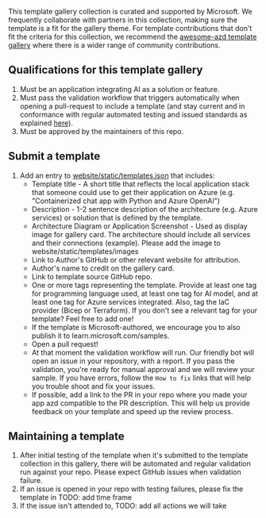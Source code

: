 This template gallery collection is curated and supported by Microsoft. We frequently collaborate with partners in this collection, making sure the template is a fit for the gallery theme. For template contributions that don't fit the criteria for this collection, we recommend the [awesome-azd template gallery](https://azure.github.io/awesome-azd/) where there is a wider range of community contributions.

Qualifications for this template gallery
---
1. Must be an application integrating AI as a solution or feature.
2. Must pass the validation workflow that triggers automatically when opening a pull-request to include a template (and stay current and in conformance with regular automated testing and issued standards as explained [here](https://github.com/Azure-Samples/azd-template-artifacts)).
3. Must be approved by the maintainers of this repo.

Submit a template 
---

1. Add an entry to [website/static/templates.json](https://github.com/Azure/ai-apps/blob/main/website/static/templates.json) that includes:
   * Template title - A short title that reflects the local application stack that someone could use to get their application on Azure (e.g. "Containerized chat app with Python and Azure OpenAI")
   * Description - 1-2 sentence description of the architecture (e.g. Azure services) or solution that is defined by the template.
   * Architecture Diagram or Application Screenshot - Used as display image for gallery card. The architecture should include all services and their connections (example). Please add the image to website/static/templates/images
   * Link to Author's GitHub or other relevant website for attribution.
   * Author's name to credit on the gallery card.
   * Link to template source GitHub repo.
   * One or more tags representing the template. Provide at least one tag for programming language used, at least one tag for AI model, and at least one tag for Azure services integrated. Also, tag the IaC provider (Bicep or Terraform). If you don't see a relevant tag for your template? Feel free to add one!
   * If the template is Microsoft-authored, we encourage you to also publish it to learn.microsoft.com/samples.
   * Open a pull request!
   * At that moment the validation workflow will run. Our friendly bot will open an issue in your repository, with a report. If you pass the validation, you're ready for manual approval and we will review your sample. If you have errors, follow the `How to fix` links that will help you trouble shoot and fix your issues.
   * If possible, add a link to the PR in your repo where you made your app azd compatible to the PR description. This will help us provide feedback on your template and speed up the review process.

Maintaining a template
---

1. After initial testing of the template when it's submitted to the template collection in this gallery, there will be automated and regular validation run against your repo. Please expect GitHub issues when validation failure.
2. If an issue is opened in your repo with testing failures, please fix the template in TODO: add time frame
3. If the issue isn't attended to, TODO: add all actions we will take 